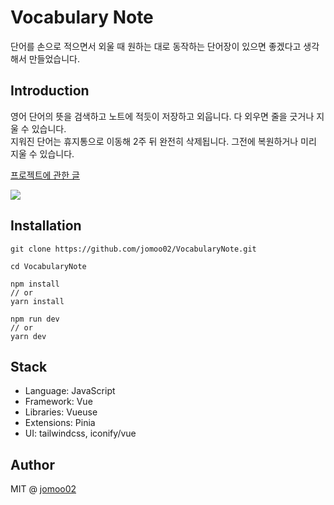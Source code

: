 # Vocabulary Note
단어를 손으로 적으면서 외울 때 원하는 대로 동작하는 단어장이 있으면 좋겠다고 생각해서 만들었습니다.

## Introduction
영어 단어의 뜻을 검색하고 노트에 적듯이 저장하고 외웁니다. 다 외우면 줄을 긋거나 지울 수 있습니다.  
지워진 단어는 휴지통으로 이동해 2주 뒤 완전히 삭제됩니다. 그전에 복원하거나 미리 지울 수 있습니다.  


[프로젝트에 관한 글](https://jomoo.dev/projects/vocabularynote/intro)
<br />


<img src="https://user-images.githubusercontent.com/86420174/216611415-9957d440-0c89-4909-a353-7a3b27df2b90.gif">


## Installation
```
git clone https://github.com/jomoo02/VocabularyNote.git
```

```
cd VocabularyNote
```

```
npm install
// or
yarn install
```

```
npm run dev
// or
yarn dev
```

## Stack
- Language: JavaScript
- Framework: Vue
- Libraries: Vueuse
- Extensions: Pinia
- UI: tailwindcss, iconify/vue  


## Author
MIT @ [jomoo02](https://github.com/jomoo02)